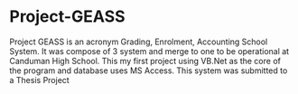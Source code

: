 # Project-GEASS
Project GEASS is an acronym Grading, Enrolment, Accounting School System. It was compose of 3 system and merge to one to be operational at Canduman High School. This my first project using VB.Net as the core of the program and database uses MS Access. This system was submitted to a Thesis Project
